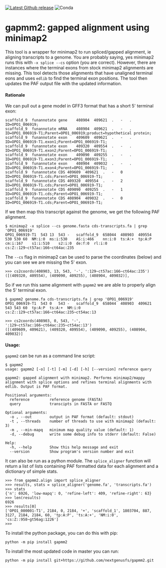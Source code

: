 [![Latest Github release](https://img.shields.io/github/release/nextgenusfs/gfftk.svg)](https://github.com/nextgenusfs/gfftk/releases/latest)
![Conda](https://img.shields.io/conda/dn/bioconda/gfftk)

# gapmm2: gapped alignment using minimap2

This tool is a wrapper for minimap2 to run spliced/gapped alignment, ie aligning transcripts to a genome.   You are probably saying, yes minimap2 runs this with `-x splice --cs` option (you are correct).  However, there are instances where the terminal exons from stock minimap2 alignments are missing. This tool detects those alignments that have unaligned terminal eons and uses `edlib` to find the terminal exon positions. The tool then updates the PAF output file with the updated information. 

#### Rationale

We can pull out a gene model in GFF3 format that has a short 5' terminal exon:

```
scaffold_9	funannotate	gene	408904	409621	.	-	.	ID=OPO1_006919;
scaffold_9	funannotate	mRNA	408904	409621	.	-	.	ID=OPO1_006919-T1;Parent=OPO1_006919;product=hypothetical protein;
scaffold_9	funannotate	exon	409609	409621	.	-	.	ID=OPO1_006919-T1.exon1;Parent=OPO1_006919-T1;
scaffold_9	funannotate	exon	409320	409554	.	-	.	ID=OPO1_006919-T1.exon2;Parent=OPO1_006919-T1;
scaffold_9	funannotate	exon	409090	409255	.	-	.	ID=OPO1_006919-T1.exon3;Parent=OPO1_006919-T1;
scaffold_9	funannotate	exon	408904	409032	.	-	.	ID=OPO1_006919-T1.exon4;Parent=OPO1_006919-T1;
scaffold_9	funannotate	CDS	409609	409621	.	-	0	ID=OPO1_006919-T1.cds;Parent=OPO1_006919-T1;
scaffold_9	funannotate	CDS	409320	409554	.	-	2	ID=OPO1_006919-T1.cds;Parent=OPO1_006919-T1;
scaffold_9	funannotate	CDS	409090	409255	.	-	1	ID=OPO1_006919-T1.cds;Parent=OPO1_006919-T1;
scaffold_9	funannotate	CDS	408904	409032	.	-	0	ID=OPO1_006919-T1.cds;Parent=OPO1_006919-T1;
```

If we then map this transcript against the genome, we get the following PAF alignment.

```
$ minimap2 -x splice --cs genome.fasta cds-transcripts.fa | grep 'OPO1_006919'
OPO1_006919-T1	543	13	543	-	scaffold_9	658044	408903	409554	530	530	60	NM:i:0	ms:i:530	AS:i:466	nn:i:0	ts:A:+	tp:A:P	cm:i:167	s1:i:510	s2:i:0	de:f:0	rl:i:0	cs:Z::129~ct57ac:166~ct64ac:235

```

The `--cs` flag in minimap2 can be used to parse the coordinates (below) and you can see we are missing the 5' exon.

```
>>> cs2coords(408903, 13, 543, '-', ':129~ct57ac:166~ct64ac:235')
([(409320, 409554), (409090, 409255), (408904, 409032)],
```

So if we run this same alignment with `gapmm2` we are able to properly align the 5' terminal exon.

```
$ gapmm2 genome.fa cds-transcripts.fa | grep 'OPO1_006919'
OPO1_006919-T1	543	0	543	-	scaffold_9	658044	408903	409621	543	543	60	tp:A:P	ts:A:+	NM:i:0	cs:Z::129~ct57ac:166~ct64ac:235~ct54ac:13
```

```
>>> cs2coords(408903, 0, 543, '-', ':129~ct57ac:166~ct64ac:235~ct54ac:13')
([(409609, 409621), (409320, 409554), (409090, 409255), (408904, 409032)]
```



#### Usage:

`gapmm2` can be run as a command line script:

```
$ gapmm2
usage: gapmm2 [-o] [-t] [-m] [-d] [-h] [--version] reference query

gapmm2: gapped alignment with minimap2. Performs minimap2/mappy alignment with splice options and refines terminal alignments with edlib. Output is PAF format.

Positional arguments:
  reference         reference genome (FASTA)
  query             transcipts in FASTA or FASTQ

Optional arguments:
  -o , --out        output in PAF format (default: stdout)
  -t , --threads    number of threads to use with minimap2 (default: 3)
  -m , --min-mapq   minimum map quality value (default: 1)
  -d, --debug       write some debug info to stderr (default: False)

Help:
  -h, --help        Show this help message and exit
  --version         Show program's version number and exit

```



It can also be run as a python module.  The `splice_aligner` function will return a list of lists containing PAF formatted data for each alignment and a dictionary of simple stats.

```
>>> from gapmm2.align import splice_aligner
>>> results, stats = splice_aligner('genome.fa', 'transcripts.fa')
>>> stats
{'n': 6926, 'low-mapq': 0, 'refine-left': 409, 'refine-right': 63}
>>> len(results)
6926
>>> results[0]
['OPO1_000001-T1', 2184, 0, 2184, '+', 'scaffold_1', 1803704, 887, 3127, 2184, 2184, 60, 'tp:A:P', 'ts:A:+', 'NM:i:0', 'cs:Z::958~gt56ag:1226']
>>> 

```



To install the python package, you can do this with pip:

```
python -m pip install gapmm2
```

To install the most updated code in master you can run:
```
python -m pip install git+https://github.com/nextgenusfs/gapmm2.git
```
